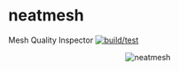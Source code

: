 # neatmesh
Mesh Quality Inspector
[![build/test](https://github.com/eigenemara/neatmesh/actions/workflows/CI.yml/badge.svg)](https://github.com/eigenemara/neatmesh/actions/workflows/CI.yml)

<p align="center">
    <img alt="neatmesh" src="https://media.githubusercontent.com/media/eigenemara/neatmesh/main/screenshots/cli.png">
</p>

